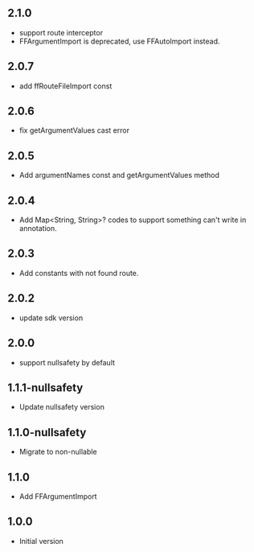 ## 2.1.0

* support route interceptor
* FFArgumentImport is deprecated, use FFAutoImport instead.

## 2.0.7

* add ffRouteFileImport const

## 2.0.6

* fix getArgumentValues cast error

## 2.0.5

* Add argumentNames const and getArgumentValues method

## 2.0.4

- Add Map<String, String>? codes to support something can't write in annotation.

## 2.0.3

- Add constants with not found route.

## 2.0.2

- update sdk version

## 2.0.0

- support nullsafety by default

## 1.1.1-nullsafety

- Update nullsafety version
## 1.1.0-nullsafety

- Migrate to non-nullable

## 1.1.0

- Add FFArgumentImport

## 1.0.0

- Initial version
